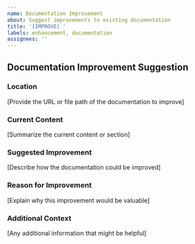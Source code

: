```yaml
---
name: Documentation Improvement
about: Suggest improvements to existing documentation
title: '[IMPROVE] '
labels: enhancement, documentation
assignees: ''
---
```


## Documentation Improvement Suggestion

### Location
[Provide the URL or file path of the documentation to improve]

### Current Content
[Summarize the current content or section]

### Suggested Improvement
[Describe how the documentation could be improved]

### Reason for Improvement
[Explain why this improvement would be valuable]

### Additional Context
[Any additional information that might be helpful] 